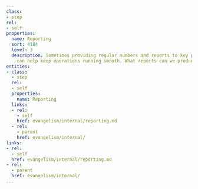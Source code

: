 ```yaml
---
class:
- stop
rel:
- self
properties:
  name: Reporting
  sort: 4184
  level: 3
  description: Sometimes providing regular numbers and reports to key players internally
    can help keep operations running smooth. What reports can we produce?
entities:
- class:
  - stop
  rel:
  - self
  properties:
    name: Reporting
  links:
  - rel:
    - self
    href: evangelism/internal/reporting.md
  - rel:
    - parent
    href: evangelism/internal/
links:
- rel:
  - self
  href: evangelism/internal/reporting.md
- rel:
  - parent
  href: evangelism/internal/
...
```

